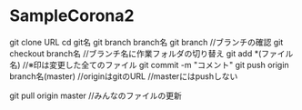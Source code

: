 # SampleCorona2

git clone URL
cd git名
git branch branch名
git branch //ブランチの確認
git checkout branch名 //ブランチ名に作業フォルダの切り替え
git add *(ファイル名) //※印は変更した全てのファイル
git commit -m "コメント"
git push origin branch名(master) //originはgitのURL //masterにはpushしない

git pull origin master //みんなのファイルの更新